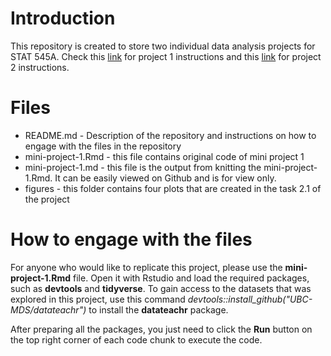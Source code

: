 # Introduction

This repository is created to store two individual data analysis projects for STAT 545A. Check this [link](https://stat545.stat.ubc.ca/mini-project/mini-project-1/) for project 1 instructions and this [link](https://stat545.stat.ubc.ca/mini-project/mini-project-2/) for project 2 instructions.   

# Files

* README.md - Description of the repository and instructions on how to engage with the files in the repository
* mini-project-1.Rmd - this file contains original code of mini project 1
* mini-project-1.md - this file is the output from knitting the mini-project-1.Rmd. It can be easily viewed on Github and is for view only.
* figures - this folder contains four plots that are created in the task 2.1 of the project

# How to engage with the files

For anyone who would like to replicate this project, please use the **mini-project-1.Rmd** file. Open it with Rstudio and load the required packages, such as **devtools** and **tidyverse**. To gain access to the datasets that was explored in this project, use this command *devtools::install_github("UBC-MDS/datateachr")* to install the **datateachr** package.

After preparing all the packages, you just need to click the **Run** button on the top right corner of each code chunk to execute the code.
